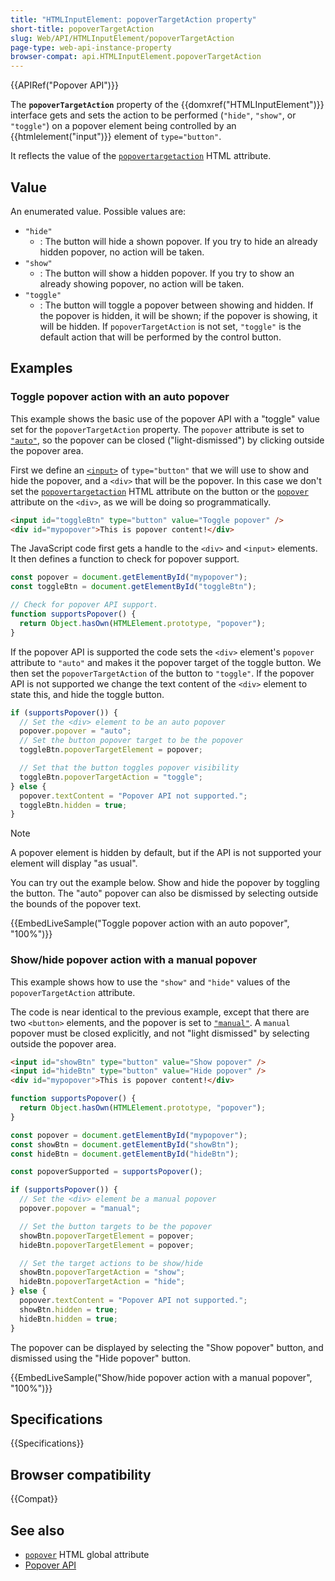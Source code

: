 ```yaml
---
title: "HTMLInputElement: popoverTargetAction property"
short-title: popoverTargetAction
slug: Web/API/HTMLInputElement/popoverTargetAction
page-type: web-api-instance-property
browser-compat: api.HTMLInputElement.popoverTargetAction
---
```


{{APIRef("Popover API")}}

The **`popoverTargetAction`** property of the {{domxref("HTMLInputElement")}} interface gets and sets the action to be performed (`"hide"`, `"show"`, or `"toggle"`) on a popover element being controlled by an {{htmlelement("input")}} element of `type="button"`.

It reflects the value of the [`popovertargetaction`](/en-US/docs/Web/HTML/Reference/Elements/button#popovertargetaction) HTML attribute.

## Value

An enumerated value. Possible values are:

- `"hide"`
  - : The button will hide a shown popover. If you try to hide an already hidden popover, no action will be taken.
- `"show"`
  - : The button will show a hidden popover. If you try to show an already showing popover, no action will be taken.
- `"toggle"`
  - : The button will toggle a popover between showing and hidden. If the popover is hidden, it will be shown; if the popover is showing, it will be hidden. If `popoverTargetAction` is not set, `"toggle"` is the default action that will be performed by the control button.

## Examples

### Toggle popover action with an auto popover

This example shows the basic use of the popover API with a "toggle" value set for the `popoverTargetAction` property.
The `popover` attribute is set to [`"auto"`](/en-US/docs/Web/API/Popover_API/Using#auto_state_and_light_dismiss), so the popover can be closed ("light-dismissed") by clicking outside the popover area.

First we define an [`<input>`](/en-US/docs/Web/HTML/Reference/Elements/input/button) of `type="button"` that we will use to show and hide the popover, and a `<div>` that will be the popover.
In this case we don't set the [`popovertargetaction`](/en-US/docs/Web/HTML/Reference/Elements/button#popovertargetaction) HTML attribute on the button or the [`popover`](/en-US/docs/Web/HTML/Reference/Global_attributes/popover) attribute on the `<div>`, as we will be doing so programmatically.

```html
<input id="toggleBtn" type="button" value="Toggle popover" />
<div id="mypopover">This is popover content!</div>
```

The JavaScript code first gets a handle to the `<div>` and `<input>` elements.
It then defines a function to check for popover support.

```js
const popover = document.getElementById("mypopover");
const toggleBtn = document.getElementById("toggleBtn");

// Check for popover API support.
function supportsPopover() {
  return Object.hasOwn(HTMLElement.prototype, "popover");
}
```

If the popover API is supported the code sets the `<div>` element's `popover` attribute to `"auto"` and makes it the popover target of the toggle button.
We then set the `popoverTargetAction` of the button to `"toggle"`.
If the popover API is not supported we change the text content of the `<div>` element to state this, and hide the toggle button.

```js
if (supportsPopover()) {
  // Set the <div> element to be an auto popover
  popover.popover = "auto";
  // Set the button popover target to be the popover
  toggleBtn.popoverTargetElement = popover;

  // Set that the button toggles popover visibility
  toggleBtn.popoverTargetAction = "toggle";
} else {
  popover.textContent = "Popover API not supported.";
  toggleBtn.hidden = true;
}
```

> [!NOTE]
> A popover element is hidden by default, but if the API is not supported your element will display "as usual".

You can try out the example below.
Show and hide the popover by toggling the button.
The "auto" popover can also be dismissed by selecting outside the bounds of the popover text.

{{EmbedLiveSample("Toggle popover action with an auto popover", "100%")}}

### Show/hide popover action with a manual popover

This example shows how to use the `"show"` and `"hide"` values of the `popoverTargetAction` attribute.

The code is near identical to the previous example, except that there are two `<button>` elements, and the popover is set to [`"manual"`](/en-US/docs/Web/API/Popover_API/Using#using_manual_popover_state).
A `manual` popover must be closed explicitly, and not "light dismissed" by selecting outside the popover area.

```html
<input id="showBtn" type="button" value="Show popover" />
<input id="hideBtn" type="button" value="Hide popover" />
<div id="mypopover">This is popover content!</div>
```

```js
function supportsPopover() {
  return Object.hasOwn(HTMLElement.prototype, "popover");
}

const popover = document.getElementById("mypopover");
const showBtn = document.getElementById("showBtn");
const hideBtn = document.getElementById("hideBtn");

const popoverSupported = supportsPopover();

if (supportsPopover()) {
  // Set the <div> element be a manual popover
  popover.popover = "manual";

  // Set the button targets to be the popover
  showBtn.popoverTargetElement = popover;
  hideBtn.popoverTargetElement = popover;

  // Set the target actions to be show/hide
  showBtn.popoverTargetAction = "show";
  hideBtn.popoverTargetAction = "hide";
} else {
  popover.textContent = "Popover API not supported.";
  showBtn.hidden = true;
  hideBtn.hidden = true;
}
```

The popover can be displayed by selecting the "Show popover" button, and dismissed using the "Hide popover" button.

{{EmbedLiveSample("Show/hide popover action with a manual popover", "100%")}}

## Specifications

{{Specifications}}

## Browser compatibility

{{Compat}}

## See also

- [`popover`](/en-US/docs/Web/HTML/Reference/Global_attributes/popover) HTML global attribute
- [Popover API](/en-US/docs/Web/API/Popover_API)
